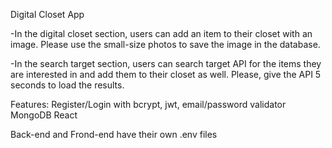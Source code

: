Digital Closet App

-In the digital closet section, users can add an item to their closet with an image. Please use the small-size photos to save the image in the database.

-In the search target section, users can search target API for the items they are interested in and add them to their closet as well. Please, give the API 5 seconds to load the results. 

Features:
Register/Login with bcrypt, jwt, email/password validator
MongoDB
React

Back-end and Frond-end have their own .env files
